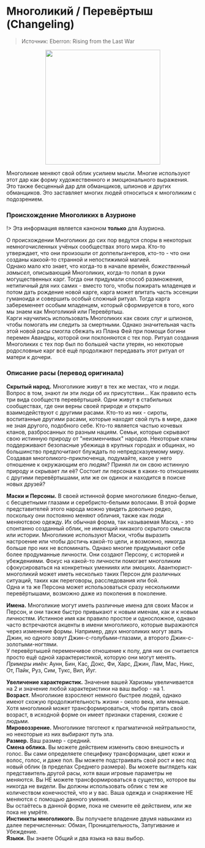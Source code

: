 # Многоликий / Перевёртыш (Changeling)
> Источник: Eberron: Rising from the Last War
<p style="text-align: center">
  <img src="./_media/races/changeling.race.png" style="height: 300px" />
</p>

Многоликие меняют свой облик усилием мысли. Многие используют этот дар как форму художественного и
эмоционального выражения. Это также бесценный дар для обманщиков, шпионов и других обманщиков. Это заставляет многих людей
относиться к многоликим с подозрением.  

### Происхождение Многоликих в Азурионе
!> Эта информация является каноном **только** для Азуриона.

О происхождении Многоликих до сих пор ведутся споры в некоторых немногочисленных учёных сообществах этого мира. Кто-то утверждает, что они произошли от доппельгангеров, кто-то - что они созданы какоой-то странной и непостижимой магией.  
Однако мало кто знает, что когда-то в начале времён, _божественный замысел_, описывающий Многоликих, когда-то попал в руки могущественных карг. Тогда они придумали способ размножения, нетипичный для них самих - вместо того, чтобы пожирать младенцев и потом дать рождение новой карге, карга может впитать часть эссенции гуманоида и совершить особый сложный ритуал. Тогда карга забеременеет особым младенцем, который сформируется в того, кого мы знаем как Многоликий или Перевёртыш.  
Карги научились использовать Многоликих как своих слуг и шпионов, чтобы помогать им следить за смертными. Однако значительная часть этой новой расы смогла сбежать из Плана Фей при помощи богини перемен Авандры, которой они поклоняются с тех пор. Ритуал создания Многоликих с тех пор был по большей части утерян, но некоторые родословные карг всё ещё продолжают передавать этот ритуал от матери к дочери.

### Описание расы (перевод оригинала)
**Скрытый народ.** Многоликие живут в тех же местах, что и люди. Вопрос в том, знают ли эти люди об их присутствии...
Как правило есть три вида сообществ перевёртышей. Одни живут в стабильных сообществах, где они верны своей природе и открыто
взаимодействуют с другими расами. Кто-то из них - сироты, воспитанные другими расами, которые находят свой путь в мире, даже
не зная другого, подобного себе.
Кто-то является частью кочевых кланов, разбросанных по разным нациям. Семьи, которые скрывают свою истинную природу от
"неизменчивых" народов. Некоторые кланы поддерживают безопасные убежища в крупных городах и общинах, но большинство предпочитают
блуждать по непредсказуемому миру.  
Создавая многоликого-приключенца, подумайте, какое у него отношение к окружающим его людям? Принял ли он свою истинную природу
и скрывает ли её? Состоит ли персонаж в каких-то отношениях с другими перевёртышами, или же он одинок и находится в поиске новых
друзей?

**Маски и Персоны.** В своей истинной форме многоликие бледно-белые, с бесцветными глазами и серебристо-белыми волосами.
В этой форме представителей этого народа можно увидеть довольно редко, поскольку они постоянно меняют обличия,
также как люди меняютсвою одежду. Их обычная форма, так называемая Маска, - это спонтанно созданный облик, не имеющий никакого
скрытого смысла или истории. Многоликие используют Маски, чтобы выразить настроение или чтобы достичь какой-то цели, и возможно,
никогда больше про них не вспоминать. Однако многие придумывают себе более продуманные личности. Они создают Персону,
с историей и убеждениями. Фокус на какой-то личности помогает многоликим сфокусироваться на конкретных уменииях или эмоциях.
Авантюрист-многоликий может иметь несколько таких Персон для различных ситуаций, таких как переговоры, расследования или бой.  
Одна и та же Персона может использоваться сразу несколькими перевёртышами, возможно даже из поколения в поколение.

**Имена.** Многоликие могут иметь различные имена для своих Масок и Персон, и они также быстро привыкают к новым именам, как и к новым
личностям. Истинное имя как правило простое и односложное, однако часто встречаются акценты в имени многоликого,
которые выражаются через изменение формы. Например, двух многоликих могут звать Джин, но одного зовут Джин-с-голубыми-глазами,
а второго Джин-с-золотыми-ногтями.  
У перевёртышей переменчивое отношение к полу, для них он считается просто ещё одной характеристикой, которую они могут менять.  
_Примеры имён:_ Аунн, Бин, Кас, Докс, Фи, Харс, Джин, Лам, Мас, Никс, От, Пайк, Руз, Сим, Тукс, Вил, Йуг.

**Увеличение характеристик.** Значение вашей Харизмы увеличивается на 2 и значение любой характеристики на ваш выбор - на 1.   
**Возраст.** Многоликие взрослеют немного быстрее людей, однако имеют схожую продолжительность жизни - около века, или меньше.
Хотя многоликий может трансформироваться, чтобы прятать свой возраст, в исходной форме он имеет признаки старения, схожие с людьми.  
**Мировоззрение.** Многоликие тяготеют к прагматичной нейтральности, но некоторые из них выбирают путь зла.  
**Размер.** Ваш размер - средний.  
**Смена облика.** Вы можете действием изменить свою внешность и голос. Вы сами определяете специфику трансформации,
цвет кожи и волос, голос, и даже пол. Вы можете подстраивать свой рост и вес под новый облик (в пределах Среднего размера). Вы можете
выглядеть как представитель другой расы, хотя ваши игровые параметры не меняются. Вы НЕ можете трансформироваться в существо, которое
вы никогда не видели. Вы должны использовать облик с тем же количеством конечностей, что и у вас. Ваша одежда и снаряжение НЕ меняются
с помощью данного умения.  
Вы остаётесь в данной форме, пока не смените её действием, или же пока не умрёте.  
**Инстинкты многоликого.** Вы получаете владение двумя навыками из далее перечисленных: Обман, Проницательность, Запугивание и Убеждение.  
**Языки.** Вы знаете Общий и два языка на ваш выбор.